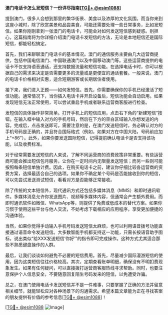 **澳门电话卡怎么发短信？一份详尽指南[[TG💪+ @esim1088](https://t.me/s/esim1088)]**

提到澳门，很多人会想到那里的繁华街景、美食以及浓厚的文化氛围。而当你来到这座小城时，除了欣赏美景和品尝美食，可能还需要处理一些日常事务，比如发短信。如果你刚刚拿到一张澳门的电话卡，可能会对如何发送短信感到疑惑。别担心，这篇指南将为你详细介绍澳门电话卡发短信的方法，无论是本地短信还是国际短信，都能轻松搞定。

首先，我们来聊聊澳门电话卡的基本情况。澳门的通信服务主要由几大运营商提供，包括中国电信澳门、中国联通澳门以及中国移动澳门等。这些运营商提供的电话卡不仅支持语音通话，还支持数据流量和短信功能。在选择电话卡时，你可以根据自己的需求来决定是否需要更多的流量或是更便宜的通话套餐。一般来说，澳门的电话卡价格相对实惠，适合短期游客或长期居住者使用。

接下来，我们进入正题——如何发短信。首先，你需要确保你的手机已经激活了短信功能。通常情况下，当你插入电话卡并开启设备后，短信功能会自动启用。如果发现短信无法正常使用，可以尝试重启手机或者联系运营商客服进行检查。

发短信的具体操作非常简单。打开手机上的短信应用，点击右下角的“新建短信”按钮。在输入框中输入对方的手机号码，然后在下方的空白区域输入你想发送的内容。完成后，点击发送即可。需要注意的是，在澳门发送短信时，务必确认对方的手机号码是正确的，并且符合国际格式（例如，如果对方在中国大陆，号码前应加上“+86”）。此外，如果你要发送国际短信，记得提前确认电话卡是否支持该功能，以及收费标准。

对于经常需要发送短信的人来说，了解不同运营商的资费政策非常重要。有些运营商可能会推出短信包月服务，让你在一定时间内无限量发送短信；而另一些则可能按照每条短信单独计费。因此，在购买电话卡之前，建议你仔细比较各运营商的资费方案，选择最适合自己的选项。如果你不确定某个号码是否能接收到你的短信，可以先尝试发送测试短信，看看对方是否能够正常接收。

除了传统的文本短信外，现代通讯方式还包括多媒体消息（MMS）和即时通讯软件。多媒体消息允许你发送图片、视频等多媒体内容，但通常会产生额外费用。而即时通讯软件如微信、WhatsApp等，则提供了免费或低成本的替代方案。如果你习惯于使用这些平台与他人交流，不妨考虑下载相应的应用程序，享受更加便捷的沟通体验。

当然，如果你觉得手动输入手机号码发送短信太麻烦，也可以利用语音拨号功能直接通过语音命令发送短信。大多数智能手机都支持这一功能，只需长按语音助手图标，说出类似“给XXX发送短信‘你好’”的指令即可完成操作。这种方式尤其适合那些不熟悉键盘操作的人群。

最后，让我们谈谈如何避免不必要的短信费用。首先，尽量减少国际漫游短信的使用，因为这类短信往往价格较高。其次，定期查看账单明细，确保没有不明扣费现象发生。如果有任何疑问，可以直接拨打运营商客服热线寻求帮助。同时，也要注意保护个人信息安全，不要随意回复陌生号码发来的短信，以免遭受诈骗。

总之，在澳门使用电话卡发送短信并不是一件难事，只要掌握了正确的方法并留意相关细节，就能轻松应对各种场景下的沟通需求。希望本篇文章能为正在寻找答案的朋友提供有价值的参考信息[[TG💪+ @esim1088](https://t.me/s/esim1088)]！

[[TG💪+ @esim1088](https://t.me/s/esim1088) ![Image](https://i.postimg.cc/4NQfJmqS/Snipaste-2025-05-13-00-14-12.png)]